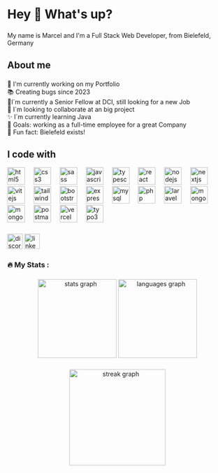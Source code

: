 <h1 align="left">Hey 👋 What's up?</h1>

###

<p align="left">My name is Marcel and I'm a Full Stack Web Developer, from Bielefeld, Germany</p>

###

<h2 align="left">About me</h2>

###

<p align="left">🔭 I'm currently working on my Portfolio <br>📚 Creating bugs since 2023 <br>🌱I´m currently a Senior Fellow at DCI, still looking for a new Job <br>👯 I´m looking to collaborate at an big project <br>✨ I´m currently learning Java <br>🎯 Goals: working as a full-time employee for a great Company<br>🎲 Fun fact: Bielefeld exists!</p>

###

<h2 align"left">I code with</h2>

<div align="left">
    <img src="https://cdn.jsdelivr.net/gh/devicons/devicon/icons/html5/html5-original.svg" height="40" alt="html5 logo"  />
  <img width="12"/>
  <img src="https://cdn.jsdelivr.net/gh/devicons/devicon/icons/css3/css3-original.svg" height="40" alt="css3 logo"  />
    <img width="12" />
     <img src="https://cdn.jsdelivr.net/gh/devicons/devicon/icons/sass/sass-original.svg" height="40" alt="sass logo"  />
    <img width="12" />
  <img src="https://cdn.jsdelivr.net/gh/devicons/devicon/icons/javascript/javascript-original.svg" height="40" alt="javascript logo"  />
  <img width="12" />
     <img src="https://cdn.jsdelivr.net/gh/devicons/devicon/icons/typescript/typescript-original.svg" height="40" alt="typescript logo"  />
  <img width="12" />
  <img src="https://cdn.jsdelivr.net/gh/devicons/devicon/icons/react/react-original.svg" height="40" alt="react logo"  />
  <img width="12" />
  <img src="https://cdn.jsdelivr.net/gh/devicons/devicon/icons/nodejs/nodejs-original.svg" height="40" alt="nodejs logo"  />
  <img width="12" />
     <img src="https://cdn.jsdelivr.net/gh/devicons/devicon/icons/nextjs/nextjs-original.svg" height="40" alt="nextjs logo"  />
  <img width="12" />
   <img src="https://cdn.jsdelivr.net/gh/devicons/devicon/icons/vitejs/vitejs-original.svg" height="40" alt="vitejs logo"  />
  <img width="12" />
    <img src="https://cdn.jsdelivr.net/gh/devicons/devicon/icons/tailwindcss/tailwindcss-original.svg" height="40" alt="tailwindcss logo"  />
  <img width="12" />
    <img src="https://cdn.jsdelivr.net/gh/devicons/devicon/icons/bootstrap/bootstrap-original.svg" height="40" alt="bootstrap logo"  />
  <img width="12" />
       <img src="https://cdn.jsdelivr.net/gh/devicons/devicon/icons/express/express-original.svg" height="40" alt="express logo"  />
  <img width="12" />
   <img src="https://cdn.jsdelivr.net/gh/devicons/devicon/icons/mysql/mysql-original.svg" height="40" alt="mysql logo"  />
  <img width="12" />
      <img src="https://cdn.jsdelivr.net/gh/devicons/devicon/icons/php/php-original.svg" height="40" alt="php logo"  />
  <img width="12" />
         <img src="https://cdn.jsdelivr.net/gh/devicons/devicon/icons/laravel/laravel-original.svg" height="40" alt="laravel logo"  />
  <img width="12" />
    <img src="https://cdn.jsdelivr.net/gh/devicons/devicon/icons/mongodb/mongodb-original.svg" height="40" alt="mongodb logo"  />
  <img width="12" />
   <img src="https://cdn.jsdelivr.net/gh/devicons/devicon/icons/mongoose/mongoose-original.svg" height="40" alt="mongoose logo"  />
  <img width="12" />
    <img src="https://cdn.jsdelivr.net/gh/devicons/devicon/icons/postman/postman-original.svg" height="40" alt="postman logo"  />
  <img width="12" />
    <img src="https://cdn.jsdelivr.net/gh/devicons/devicon/icons/vercel/vercel-original.svg" height="40" alt="vercel logo"  />
  <img width="12" />
    <img src="https://cdn.jsdelivr.net/gh/devicons/devicon/icons/typo3/typo3-original.svg" height="40" alt="typo3 logo"  />
  <img width="12" />
  
 
</div>

###

<div align="left">
  
 <img src="https://img.shields.io/static/v1?message=Discord&logo=discord&label=&color=7289DA&logoColor=white&labelColor=&style=for-the-badge" height="35" alt="discord logo"  />
<a href="https://www.linkedin.com/in/marcel-kubetin-9b7a422a7/"><img src="https://img.shields.io/static/v1?message=LinkedIn&logo=linkedin&label=&color=0077B5&logoColor=white&labelColor=&style=for-the-badge" height="35" alt="linkedin logo"  /></a>
</div>

<h3 align="left">🔥   My Stats :</h3>

###

<div align="center">
  <img src="https://github-readme-stats.vercel.app/api?username=marcel0906&hide_title=false&hide_rank=false&show_icons=true&include_all_commits=true&count_private=true&disable_animations=false&theme=blue&locale=en&hide_border=false" height="180" alt="stats graph"  />
    
  <img src="https://github-readme-stats.vercel.app/api/top-langs?username=marcel0906&locale=en&hide_title=false&layout=compact&card_width=320&langs_count=5&theme=dark&hide_border=false" height="180" alt="languages graph"  />
</div>

###

<div align="center">
  <img src="https://streak-stats.demolab.com?user=marcel0906&locale=en&hide_title=false&theme=dark&hide_border=false&border_radius=5&order=3" height="220" alt="streak graph"  />
</div>





